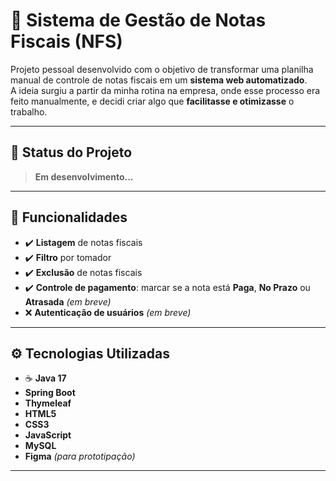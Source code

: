# 📄 Sistema de Gestão de Notas Fiscais (NFS)

Projeto pessoal desenvolvido com o objetivo de transformar uma planilha manual de controle de notas fiscais em um **sistema web automatizado**.  
A ideia surgiu a partir da minha rotina na empresa, onde esse processo era feito manualmente, e decidi criar algo que **facilitasse e otimizasse** o trabalho.

---

## 🚧 Status do Projeto
> **Em desenvolvimento...**  

---

## 🎯 Funcionalidades

- ✔️ **Listagem** de notas fiscais  
- ✔️ **Filtro** por tomador  
- ✔️ **Exclusão** de notas fiscais  
- ✔️ **Controle de pagamento**: marcar se a nota está **Paga**, **No Prazo** ou **Atrasada** *(em breve)*  
- ❌ **Autenticação de usuários** *(em breve)*  

---

## ⚙️ Tecnologias Utilizadas

- ☕ **Java 17**  
- **Spring Boot**  
- **Thymeleaf**  
- **HTML5**  
- **CSS3**  
- **JavaScript**  
- **MySQL**  
- **Figma** *(para prototipação)*  

---
